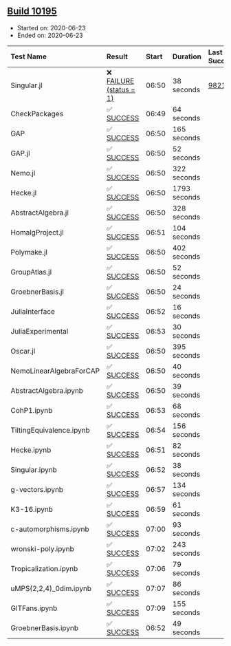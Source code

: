 ## [Build 10195](https://oscarci.mathematik.uni-kl.de/job/oscar/10195/)

* Started on: 2020-06-23
* Ended on: 2020-06-23

| Test Name    | Result | Start | Duration | Last Success | First Failure |
|:-------------|:-------|:------|:---------|:-------------|:--------------|
| Singular.jl | ❌ [FAILURE (status = 1)](https://oscarci.mathematik.uni-kl.de/job/oscar/10195/artifact/logs/build-10195/Singular.jl.log) | 06:50 | 38 seconds | [9821](https://oscarci.mathematik.uni-kl.de/job/oscar/9821/) | [9822](https://oscarci.mathematik.uni-kl.de/job/oscar/9822/) |
| CheckPackages | ✅ [SUCCESS](https://oscarci.mathematik.uni-kl.de/job/oscar/10195/artifact/logs/build-10195/CheckPackages.log) | 06:49 | 64 seconds |  |  |
| GAP | ✅ [SUCCESS](https://oscarci.mathematik.uni-kl.de/job/oscar/10195/artifact/logs/build-10195/GAP.log) | 06:50 | 165 seconds |  |  |
| GAP.jl | ✅ [SUCCESS](https://oscarci.mathematik.uni-kl.de/job/oscar/10195/artifact/logs/build-10195/GAP.jl.log) | 06:50 | 52 seconds |  |  |
| Nemo.jl | ✅ [SUCCESS](https://oscarci.mathematik.uni-kl.de/job/oscar/10195/artifact/logs/build-10195/Nemo.jl.log) | 06:50 | 322 seconds |  |  |
| Hecke.jl | ✅ [SUCCESS](https://oscarci.mathematik.uni-kl.de/job/oscar/10195/artifact/logs/build-10195/Hecke.jl.log) | 06:50 | 1793 seconds |  |  |
| AbstractAlgebra.jl | ✅ [SUCCESS](https://oscarci.mathematik.uni-kl.de/job/oscar/10195/artifact/logs/build-10195/AbstractAlgebra.jl.log) | 06:50 | 328 seconds |  |  |
| HomalgProject.jl | ✅ [SUCCESS](https://oscarci.mathematik.uni-kl.de/job/oscar/10195/artifact/logs/build-10195/HomalgProject.jl.log) | 06:51 | 104 seconds |  |  |
| Polymake.jl | ✅ [SUCCESS](https://oscarci.mathematik.uni-kl.de/job/oscar/10195/artifact/logs/build-10195/Polymake.jl.log) | 06:50 | 402 seconds |  |  |
| GroupAtlas.jl | ✅ [SUCCESS](https://oscarci.mathematik.uni-kl.de/job/oscar/10195/artifact/logs/build-10195/GroupAtlas.jl.log) | 06:50 | 52 seconds |  |  |
| GroebnerBasis.jl | ✅ [SUCCESS](https://oscarci.mathematik.uni-kl.de/job/oscar/10195/artifact/logs/build-10195/GroebnerBasis.jl.log) | 06:50 | 24 seconds |  |  |
| JuliaInterface | ✅ [SUCCESS](https://oscarci.mathematik.uni-kl.de/job/oscar/10195/artifact/logs/build-10195/JuliaInterface.log) | 06:52 | 16 seconds |  |  |
| JuliaExperimental | ✅ [SUCCESS](https://oscarci.mathematik.uni-kl.de/job/oscar/10195/artifact/logs/build-10195/JuliaExperimental.log) | 06:53 | 30 seconds |  |  |
| Oscar.jl | ✅ [SUCCESS](https://oscarci.mathematik.uni-kl.de/job/oscar/10195/artifact/logs/build-10195/Oscar.jl.log) | 06:50 | 395 seconds |  |  |
| NemoLinearAlgebraForCAP | ✅ [SUCCESS](https://oscarci.mathematik.uni-kl.de/job/oscar/10195/artifact/logs/build-10195/NemoLinearAlgebraForCAP.log) | 06:50 | 40 seconds |  |  |
| AbstractAlgebra.ipynb | ✅ [SUCCESS](https://oscarci.mathematik.uni-kl.de/job/oscar/10195/artifact/logs/build-10195/AbstractAlgebra.ipynb.log) | 06:50 | 39 seconds |  |  |
| CohP1.ipynb | ✅ [SUCCESS](https://oscarci.mathematik.uni-kl.de/job/oscar/10195/artifact/logs/build-10195/CohP1.ipynb.log) | 06:53 | 68 seconds |  |  |
| TiltingEquivalence.ipynb | ✅ [SUCCESS](https://oscarci.mathematik.uni-kl.de/job/oscar/10195/artifact/logs/build-10195/TiltingEquivalence.ipynb.log) | 06:54 | 156 seconds |  |  |
| Hecke.ipynb | ✅ [SUCCESS](https://oscarci.mathematik.uni-kl.de/job/oscar/10195/artifact/logs/build-10195/Hecke.ipynb.log) | 06:51 | 82 seconds |  |  |
| Singular.ipynb | ✅ [SUCCESS](https://oscarci.mathematik.uni-kl.de/job/oscar/10195/artifact/logs/build-10195/Singular.ipynb.log) | 06:52 | 38 seconds |  |  |
| g-vectors.ipynb | ✅ [SUCCESS](https://oscarci.mathematik.uni-kl.de/job/oscar/10195/artifact/logs/build-10195/g-vectors.ipynb.log) | 06:57 | 134 seconds |  |  |
| K3-16.ipynb | ✅ [SUCCESS](https://oscarci.mathematik.uni-kl.de/job/oscar/10195/artifact/logs/build-10195/K3-16.ipynb.log) | 06:59 | 61 seconds |  |  |
| c-automorphisms.ipynb | ✅ [SUCCESS](https://oscarci.mathematik.uni-kl.de/job/oscar/10195/artifact/logs/build-10195/c-automorphisms.ipynb.log) | 07:00 | 93 seconds |  |  |
| wronski-poly.ipynb | ✅ [SUCCESS](https://oscarci.mathematik.uni-kl.de/job/oscar/10195/artifact/logs/build-10195/wronski-poly.ipynb.log) | 07:02 | 243 seconds |  |  |
| Tropicalization.ipynb | ✅ [SUCCESS](https://oscarci.mathematik.uni-kl.de/job/oscar/10195/artifact/logs/build-10195/Tropicalization.ipynb.log) | 07:06 | 79 seconds |  |  |
| uMPS(2,2,4)_0dim.ipynb | ✅ [SUCCESS](https://oscarci.mathematik.uni-kl.de/job/oscar/10195/artifact/logs/build-10195/uMPS-2-2-4-_0dim.ipynb.log) | 07:07 | 86 seconds |  |  |
| GITFans.ipynb | ✅ [SUCCESS](https://oscarci.mathematik.uni-kl.de/job/oscar/10195/artifact/logs/build-10195/GITFans.ipynb.log) | 07:09 | 155 seconds |  |  |
| GroebnerBasis.ipynb | ✅ [SUCCESS](https://oscarci.mathematik.uni-kl.de/job/oscar/10195/artifact/logs/build-10195/GroebnerBasis.ipynb.log) | 06:52 | 49 seconds |  |  |
